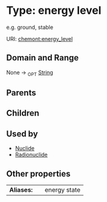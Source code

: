 
# Type: energy level


e.g. ground, stable

URI: [chemont:energy_level](http://w3id.org/chemontenergy_level)


## Domain and Range

None ->  <sub>OPT</sub> [String](types/String.md)

## Parents


## Children


## Used by

 * [Nuclide](Nuclide.md)
 * [Radionuclide](Radionuclide.md)

## Other properties

|  |  |  |
| --- | --- | --- |
| **Aliases:** | | energy state |

